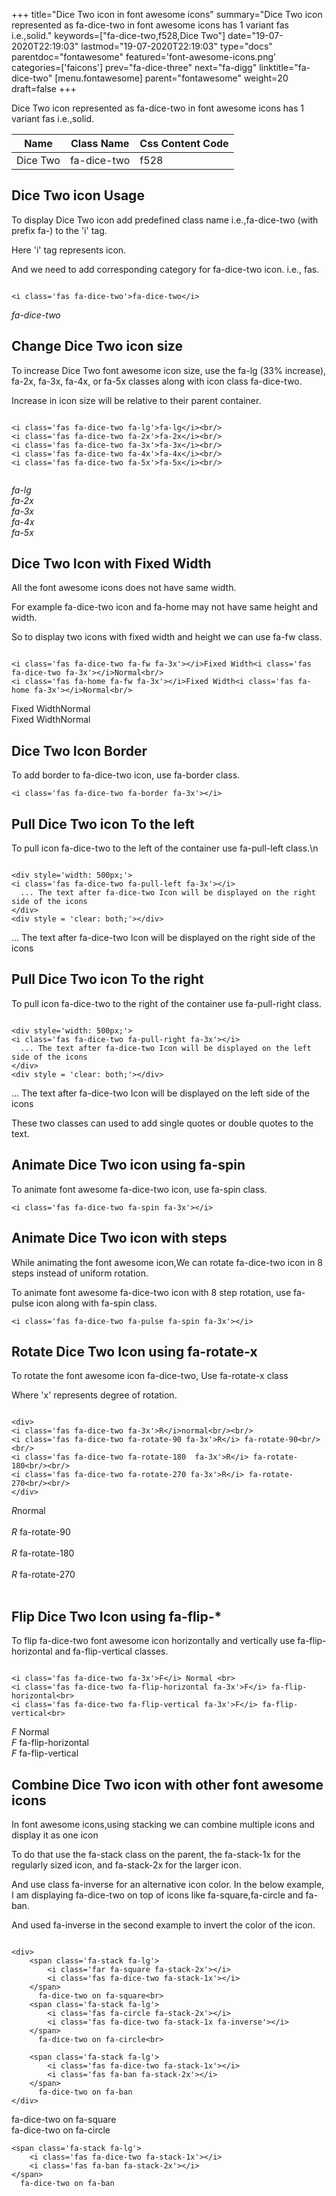+++
title="Dice Two icon in font awesome icons"
summary="Dice Two icon represented as fa-dice-two in font awesome icons has 1 variant fas i.e.,solid."
keywords=["fa-dice-two,f528,Dice Two"]
date="19-07-2020T22:19:03"
lastmod="19-07-2020T22:19:03"
type="docs"
parentdoc="fontawesome"
featured='font-awesome-icons.png'
categories=['faicons']
prev="fa-dice-three"
next="fa-digg"
linktitle="fa-dice-two"
[menu.fontawesome]
parent="fontawesome"
weight=20
draft=false
+++


Dice Two icon represented as fa-dice-two in font awesome icons has 1 variant fas i.e.,solid.

<div class='table-responsive'><table class='table'><thead><tr><th>Name</th><th>Class Name</th><th>Css Content Code</th></tr></thead><tbody><tr><td>Dice Two</td><td>fa-dice-two</td><td>f528</td></tr></tbody></table></div>



## Dice Two icon Usage

To display Dice Two icon add predefined class name i.e.,fa-dice-two (with prefix fa-) to the 'i' tag.

Here 'i' tag represents icon.

And we need to add corresponding category for fa-dice-two icon. i.e., fas.


```

<i class='fas fa-dice-two'>fa-dice-two</i>
```

<i class='fas fa-dice-two'>fa-dice-two</i>




## Change Dice Two icon size
To increase Dice Two font awesome icon size, use the fa-lg (33% increase), fa-2x, fa-3x, fa-4x, or fa-5x classes along with icon class fa-dice-two.

Increase in icon size will be relative to their parent container. 

```

<i class='fas fa-dice-two fa-lg'>fa-lg</i><br/>
<i class='fas fa-dice-two fa-2x'>fa-2x</i><br/>
<i class='fas fa-dice-two fa-3x'>fa-3x</i><br/>
<i class='fas fa-dice-two fa-4x'>fa-4x</i><br/>
<i class='fas fa-dice-two fa-5x'>fa-5x</i><br/>
            
```

<i class='fas fa-dice-two fa-lg'>fa-lg</i><br/>
<i class='fas fa-dice-two fa-2x'>fa-2x</i><br/>
<i class='fas fa-dice-two fa-3x'>fa-3x</i><br/>
<i class='fas fa-dice-two fa-4x'>fa-4x</i><br/>
<i class='fas fa-dice-two fa-5x'>fa-5x</i><br/>
            



## Dice Two Icon with Fixed Width 

All the font awesome icons does not have same width.

For example fa-dice-two icon and fa-home may not have same height and width.

So to display two icons with fixed width and height we can use fa-fw class.


```

<i class='fas fa-dice-two fa-fw fa-3x'></i>Fixed Width<i class='fas fa-dice-two fa-3x'></i>Normal<br/>
<i class='fas fa-home fa-fw fa-3x'></i>Fixed Width<i class='fas fa-home fa-3x'></i>Normal<br/>
```

<i class='fas fa-dice-two fa-fw fa-3x'></i>Fixed Width<i class='fas fa-dice-two fa-3x'></i>Normal<br/>
<i class='fas fa-home fa-fw fa-3x'></i>Fixed Width<i class='fas fa-home fa-3x'></i>Normal<br/>



## Dice Two Icon Border 

To add border to fa-dice-two icon, use fa-border class.


```
<i class='fas fa-dice-two fa-border fa-3x'></i>

```
<i class='fas fa-dice-two fa-border fa-3x'></i>





## Pull Dice Two icon To the left

To pull icon fa-dice-two to the left of the container use fa-pull-left class.\n

```

<div style='width: 500px;'>
<i class='fas fa-dice-two fa-pull-left fa-3x'></i>
  ... The text after fa-dice-two Icon will be displayed on the right side of the icons
</div>
<div style = 'clear: both;'></div>
```

<div style='width: 500px;'>
<i class='fas fa-dice-two fa-pull-left fa-3x'></i>
  ... The text after fa-dice-two Icon will be displayed on the right side of the icons
</div>
<div style = 'clear: both;'></div>




## Pull Dice Two icon To the right
To pull icon fa-dice-two to the right of the container use fa-pull-right class.

```

<div style='width: 500px;'>
<i class='fas fa-dice-two fa-pull-right fa-3x'></i>
  ... The text after fa-dice-two Icon will be displayed on the left side of the icons
</div>
<div style = 'clear: both;'></div>
```

<div style='width: 500px;'>
<i class='fas fa-dice-two fa-pull-right fa-3x'></i>
  ... The text after fa-dice-two Icon will be displayed on the left side of the icons
</div>
<div style = 'clear: both;'></div>

These two classes can used to add single quotes or double quotes to the text.


## Animate Dice Two icon using fa-spin
To animate font awesome fa-dice-two icon, use fa-spin class.

```
<i class='fas fa-dice-two fa-spin fa-3x'></i>
```
<i class='fas fa-dice-two fa-spin fa-3x'></i>




## Animate Dice Two icon with steps
While animating the font awesome icon,We can rotate fa-dice-two icon in 8 steps instead of uniform rotation.

To animate font awesome fa-dice-two icon with 8 step rotation, use fa-pulse icon along with fa-spin class.


```
<i class='fas fa-dice-two fa-pulse fa-spin fa-3x'></i>

```
<i class='fas fa-dice-two fa-pulse fa-spin fa-3x'></i>





## Rotate Dice Two Icon using fa-rotate-x
To rotate the font awesome icon fa-dice-two, Use fa-rotate-x class

Where 'x' represents degree of rotation.


```

<div>
<i class='fas fa-dice-two fa-3x'>R</i>normal<br/><br/>
<i class='fas fa-dice-two fa-rotate-90 fa-3x'>R</i> fa-rotate-90<br/><br/> 
<i class='fas fa-dice-two fa-rotate-180  fa-3x'>R</i> fa-rotate-180<br/><br/> 
<i class='fas fa-dice-two fa-rotate-270 fa-3x'>R</i> fa-rotate-270<br/><br/>
</div>
```

<div>
<i class='fas fa-dice-two fa-3x'>R</i>normal<br/><br/>
<i class='fas fa-dice-two fa-rotate-90 fa-3x'>R</i> fa-rotate-90<br/><br/> 
<i class='fas fa-dice-two fa-rotate-180  fa-3x'>R</i> fa-rotate-180<br/><br/> 
<i class='fas fa-dice-two fa-rotate-270 fa-3x'>R</i> fa-rotate-270<br/><br/>
</div>




## Flip Dice Two Icon using fa-flip-*
To flip fa-dice-two font awesome icon horizontally and vertically use fa-flip-horizontal and fa-flip-vertical classes. 

```

<i class='fas fa-dice-two fa-3x'>F</i> Normal <br>
<i class='fas fa-dice-two fa-flip-horizontal fa-3x'>F</i> fa-flip-horizontal<br>
<i class='fas fa-dice-two fa-flip-vertical fa-3x'>F</i> fa-flip-vertical<br>
```

<i class='fas fa-dice-two fa-3x'>F</i> Normal <br>
<i class='fas fa-dice-two fa-flip-horizontal fa-3x'>F</i> fa-flip-horizontal<br>
<i class='fas fa-dice-two fa-flip-vertical fa-3x'>F</i> fa-flip-vertical<br>




## Combine Dice Two icon with other font awesome icons
In font awesome icons,using stacking we can combine multiple icons and display it as one icon 

To do that use the fa-stack class on the parent, the fa-stack-1x for the regularly sized icon, and fa-stack-2x for the larger icon.

And use class fa-inverse for an alternative icon color. 
In the below example, I am displaying fa-dice-two on top of icons like fa-square,fa-circle and fa-ban.

And used fa-inverse in the second example to invert the color of the icon.

```

<div>
    <span class='fa-stack fa-lg'>
        <i class='far fa-square fa-stack-2x'></i>
        <i class='fas fa-dice-two fa-stack-1x'></i>
    </span>
      fa-dice-two on fa-square<br>
    <span class='fa-stack fa-lg'>
        <i class='fas fa-circle fa-stack-2x'></i>
        <i class='fas fa-dice-two fa-stack-1x fa-inverse'></i>
    </span>
      fa-dice-two on fa-circle<br>

    <span class='fa-stack fa-lg'>
        <i class='fas fa-dice-two fa-stack-1x'></i>
        <i class='fas fa-ban fa-stack-2x'></i>
    </span>
      fa-dice-two on fa-ban
</div>
```

<div>
    <span class='fa-stack fa-lg'>
        <i class='far fa-square fa-stack-2x'></i>
        <i class='fas fa-dice-two fa-stack-1x'></i>
    </span>
      fa-dice-two on fa-square<br>
    <span class='fa-stack fa-lg'>
        <i class='fas fa-circle fa-stack-2x'></i>
        <i class='fas fa-dice-two fa-stack-1x fa-inverse'></i>
    </span>
      fa-dice-two on fa-circle<br>

    <span class='fa-stack fa-lg'>
        <i class='fas fa-dice-two fa-stack-1x'></i>
        <i class='fas fa-ban fa-stack-2x'></i>
    </span>
      fa-dice-two on fa-ban
</div>







